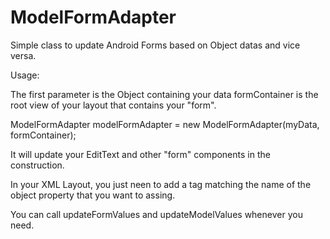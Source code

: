 ModelFormAdapter
================

Simple class to update Android Forms based on Object datas and vice versa.

Usage:

The first parameter is the Object containing your data
formContainer is the root view of your layout that contains your "form".

ModelFormAdapter modelFormAdapter = new ModelFormAdapter(myData, formContainer);

It will update your EditText and other "form" components in the construction.

In your XML Layout, you just neen to add a tag matching the name of the object property that you want to assing.

You can call updateFormValues and updateModelValues whenever you need.